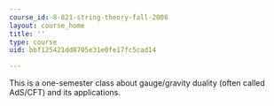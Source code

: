 ```yaml
---
course_id: 8-821-string-theory-fall-2008
layout: course_home
title: ''
type: course
uid: bbf125421dd8705e31e0fe17fc5cad14

---
```

This is a one-semester class about gauge/gravity duality (often called AdS/CFT) and its applications.

